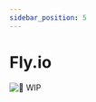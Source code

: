 ```yaml
---
sidebar_position: 5
---
```


# Fly.io

![👷 WIP](https://media1.giphy.com/media/SwP1HunIXetehTvy43/giphy.gif)
